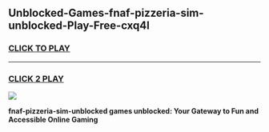 
## Unblocked-Games-fnaf-pizzeria-sim-unblocked-Play-Free-cxq4l
<h3>
<a href="https://premium76.site?title=fnaf-pizzeria-sim-unblocked&ref=21A">CLICK TO PLAY</a></h3>
<hr>

<h3>
<a href="https://premium76.site?title=fnaf-pizzeria-sim-unblocked&ref=21A">CLICK 2 PLAY</a>
  
</h3>

<a href="https://premium76.site?title=fnaf-pizzeria-sim-unblocked&ref=21A"><img src="https://clearcache.store/games.png"></a>


**fnaf-pizzeria-sim-unblocked games unblocked: Your Gateway to Fun and Accessible Online Gaming**
